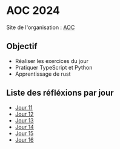 # AOC 2024

Site de l'organisation : [AOC](https://adventofcode.com/)

## Objectif
- Réaliser les exercices du jour
- Pratiquer TypeScript et Python
- Apprentissage de rust

## Liste des réfléxions par jour
- [Jour 11](./analyses/day11.md)
- [Jour 12](./analyses/day12.md)
- [Jour 13](./analyses/day13.md)
- [Jour 14](./analyses/day14.md)
- [Jour 15](./analyses/day15.md)
- [Jour 16](./analyses/day16.md)